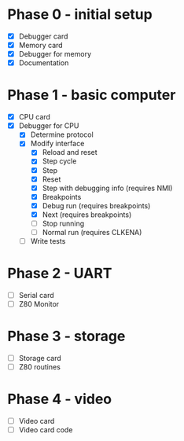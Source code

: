 # Phase 0 - initial setup

- [x] Debugger card
- [x] Memory card
- [x] Debugger for memory
- [x] Documentation

# Phase 1 - basic computer

- [x] CPU card
- [x] Debugger for CPU
  - [x] Determine protocol
  - [x] Modify interface
    - [x] Reload and reset
    - [x] Step cycle
    - [x] Step
    - [x] Reset
    - [x] Step with debugging info (requires NMI)
    - [x] Breakpoints
    - [x] Debug run (requires breakpoints)
    - [x] Next (requires breakpoints)
    - [ ] Stop running
    - [ ] Normal run (requires CLKENA)
  - [ ] Write tests

# Phase 2 - UART

- [ ] Serial card
- [ ] Z80 Monitor

# Phase 3 - storage

- [ ] Storage card
- [ ] Z80 routines

# Phase 4 - video

- [ ] Video card
- [ ] Video card code
